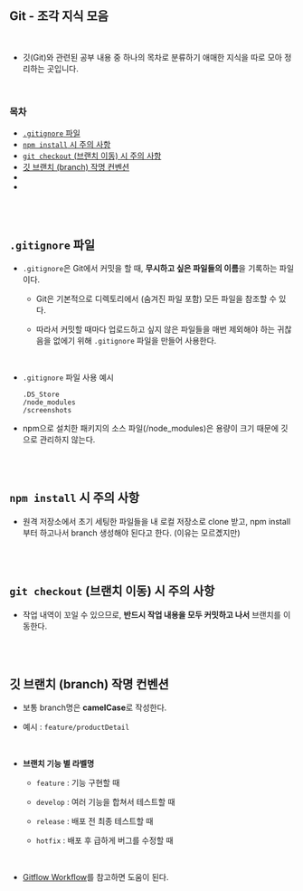 ## Git - 조각 지식 모음

<br/>

- 깃(Git)와 관련된 공부 내용 중 하나의 목차로 분류하기 애매한 지식을 따로 모아 정리하는 곳입니다.

<br/>

### 목차

- <a href="https://github.com/SangYoonLee1231/TIL/blob/main/Git/git_piece_info.md#gitignore-%ED%8C%8C%EC%9D%BC"><code>.gitignore</code> 파일</a>
- <a href=""><code>npm install</code> 시 주의 사항</a>
- <a href=""><code>git checkout</code> (브랜치 이동) 시 주의 사항</a>
- <a href="">깃 브랜치 (branch) 작명 컨벤션</a>
- <a href=""></a>
- <a href=""></a>

<br/><br/>

## <code>.gitignore</code> 파일

- <code>.gitignore</code>은 Git에서 커밋을 할 때, <strong>무시하고 싶은 파일들의 이름</strong>을 기록하는 파일이다.

  - Git은 기본적으로 디렉토리에서 (숨겨진 파일 포함) 모든 파일을 참조할 수 있다.

  - 따라서 커밋할 때마다 업로드하고 싶지 않은 파일들을 매번 제외해야 하는 귀찮음을 없에기 위해 <code>.gitignore</code> 파일을 만들어 사용한다.

<br/>

- <code>.gitignore</code> 파일 사용 예시

  ```
  .DS_Store
  /node_modules
  /screenshots
  ```

- npm으로 설치한 패키지의 소스 파일(/node_modules)은 용량이 크기 때문에 깃으로 관리하지 않는다.

<br/><br/>

## <code>npm install</code> 시 주의 사항

- 원격 저장소에서 초기 세팅한 파일들을 내 로컬 저장소로 clone 받고, npm install부터 하고나서 branch 생성해야 된다고 한다. (이유는 모르곘지만)

<br/><br/>

## <code>git checkout</code> (브랜치 이동) 시 주의 사항

- 작업 내역이 꼬일 수 있으므로, <strong>반드시 작업 내용을 모두 커밋하고 나서</strong> 브랜치를 이동한다.

<br/><br/>

## 깃 브랜치 (branch) 작명 컨벤션

- 보통 branch명은 <strong>camelCase</strong>로 작성한다.

- 예시 : <code>feature/productDetail</code>

<br/>

- <strong>브랜치 기능 별 라벨명</strong>

  - <code>feature</code> : 기능 구현할 때

  - <code>develop</code> : 여러 기능을 합쳐서 테스트할 때

  - <code>release</code> : 배포 전 최종 테스트할 때

  - <code>hotfix</code> : 배포 후 급하게 버그를 수정할 때

<br/>

- <a href="https://www.atlassian.com/git/tutorials/comparing-workflows/gitflow-workflow">Gitflow Workflow</a>를 참고하면 도움이 된다.
